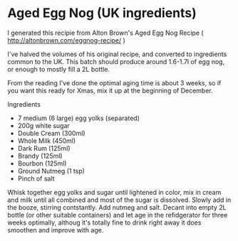 Aged Egg Nog (UK ingredients)
===================
I generated this recipie from Alton Brown's Aged Egg Nog Recipe ( http://altonbrown.com/eggnog-recipe/ )

I've halved the volumes of his original recipe, and converted to ingredients common to the UK.  This batch should produce around 1.6-1.7l of egg nog, or enough to mostly fill a 2L bottle.

From the reading I've done the optimal aging time is about 3 weeks, so if you want this ready for Xmas, mix it up at the beginning of December.


Ingredients
- 7 medium (6 large) egg yolks (separated)
- 200g white sugar
- Double Cream (300ml)
- Whole Milk (450ml)
- Dark Rum (125ml)
- Brandy (125ml)
- Bourbon (125ml)
- Ground Nutmeg (1 tsp)
- Pinch of salt


Whisk together egg yolks and sugar until lightened in color, mix in cream and milk until all combined and most of the sugar is dissolved.  Slowly add in the booze, stirring contstantly.  Add nutmeg and salt.  Decant into empty 2L bottle (or other suitable containers) and let age in the refidgerator for three weeks optimally, althoug it's totally fine to drink right away it does smoothen and improve with age.